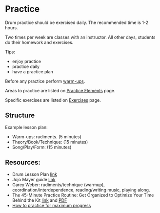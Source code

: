 # Practice

Drum practice should be exercised daily. The recommended time is 1-2 hours.

Two times per week are classes with an instructor. All other days, students do their homework and exercises.

Tips:

* enjoy practice
* practice daily
* have a practice plan

Before any practice perform [warm-ups](warmup.md).

Areas to practice are listed on [Practice Elements](practice-elements.md) page.

Specific exercises are listed on [Exercises](exercises.md) page.

## Structure

Example lesson plan:

* Warm-ups: rudiments. (5 minutes)
* Theory/Book/Technique: (15 minutes)
* Song/Play/Form: (15 minutes)

## Resources:

- Drum Lesson Plan [link](http://drumlearner.com/drum-lesson-plan-teachers.php)
- Jojo Mayer guide [link](http://docslide.net/documents/mayer-secret-weapons-tip-guide.html)
- Garey Weber: rudiments/technique (warmup), coordination/interdependence, reading/writing music, playing along.
- The 45-Minute Practice Routine: Get Organized to Optimize Your Time Behind the Kit [link](https://www.moderndrummer.com/2013/12/video-45-minute-practice-routine-get-organized-optimize-time-behind-kit-january-2014-issue/) and [PDF](https://www.moderndrummer.com/wp-content/uploads/45-Minute-Practice-Routine.pdf)
- [How to practice for maximum progress](https://playinthezone.com/realising-vs-extending-potential/)